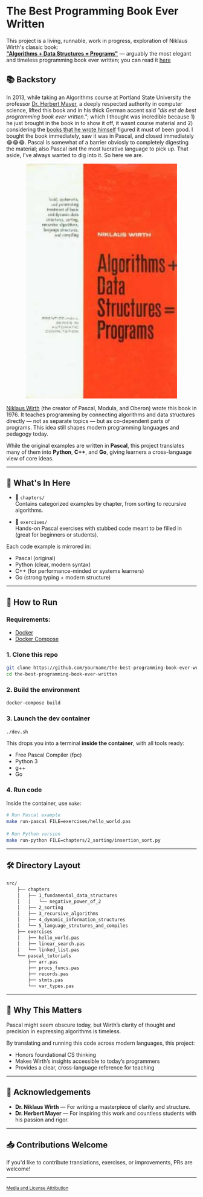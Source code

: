 # The Best Programming Book Ever Written

This project is a living, runnable, work in progress, exploration of Niklaus Wirth's classic book:  
[**"Algorithms + Data Structures = Programs"**](https://www.amazon.com/Algorithms-Structures-Prentice-Hall-Automatic-Computation/dp/0130224189) — arguably the most elegant and timeless programming book ever written; you can read it [here](https://www.cl72.org/110dataAlgo/Algorithms%20%20%20Data%20Structures%20=%20Programs%20%5BWirth%201976-02%5D.pdf)

## 📚 Backstory

In 2013, while taking an Algorithms course at Portland State University the professor [Dr. Herbert Mayer](https://de.wikipedia.org/wiki/Herbert_G._Mayer), a deeply respected authority in computer science, lifted this book and in his thick German accent said *"dis est de best programming book ever vritten."*; which I thought was incredible because 1) he just brought in the book in to show it off, it wasnt course material and 2) considering the [books that he wrote himself](https://www.amazon.com/Computers-Technology-Herbert-Mayer-Books/s?rh=n%3A5%2Cp_27%3AHerbert%2BMayer) figured it must of been good. I bought the book immediately, saw it was in Pascal, and closed immediately 😂😂😂. Pascal is somewhat of a barrier obviosly to completely digesting the material; also Pascal isnt the most lucrative language to pick up. That aside, I've always wanted to dig into it. So here we are. 

<div align="center">
  <img src="assets/algorithms_data_structures_programs.jpg" alt="Cover of Algorithms + Data Structures = Programs" width="400"/>
</div>


[Niklaus Wirth](https://en.wikipedia.org/wiki/Niklaus_Wirth) (the creator of Pascal, Modula, and Oberon) wrote this book in 1976. It teaches programming by connecting algorithms and data structures directly — not as separate topics — but as co-dependent parts of programs. This idea still shapes modern programming languages and pedagogy today.

While the original examples are written in **Pascal**, this project translates many of them into **Python**, **C++**, and **Go**, giving learners a cross-language view of core ideas.

---

## 🧠 What's In Here

- 📂 `chapters/`  
  Contains categorized examples by chapter, from sorting to recursive algorithms.

- 📂 `exercises/`  
  Hands-on Pascal exercises with stubbed code meant to be filled in (great for beginners or students).

Each code example is mirrored in:
- Pascal (original)
- Python (clear, modern syntax)
- C++ (for performance-minded or systems learners)
- Go (strong typing + modern structure)

---

## 🚀 How to Run

### Requirements:
- [Docker](https://www.docker.com/)
- [Docker Compose](https://docs.docker.com/compose/)

### 1. Clone this repo

```bash
git clone https://github.com/yourname/the-best-programming-book-ever-written.git
cd the-best-programming-book-ever-written
```

### 2. Build the environment

```bash
docker-compose build
```

### 3. Launch the dev container

```bash
./dev.sh
```

This drops you into a terminal **inside the container**, with all tools ready:
- Free Pascal Compiler (fpc)
- Python 3
- g++
- Go

### 4. Run code

Inside the container, use `make`:

```bash
# Run Pascal example
make run-pascal FILE=exercises/hello_world.pas

# Run Python version
make run-python FILE=chapters/2_sorting/insertion_sort.py
```

---

## 🛠️ Directory Layout

```
src/
    ├── chapters
    │   ├── 1_fundamental_data_structures
    │   │   └── negative_power_of_2
    │   ├── 2_sorting
    │   ├── 3_recursive_algorithms
    │   ├── 4_dynamic_information_structures
    │   └── 5_language_strutures_and_compiles
    ├── exercises
    │   ├── hello_world.pas
    │   ├── linear_search.pas
    │   └── linked_list.pas
    └── pascal_tutorials
        ├── arr.pas
        ├── procs_funcs.pas
        ├── records.pas
        ├── stmts.pas
        └── var_types.pas

```

---

## 🧠 Why This Matters

Pascal might seem obscure today, but Wirth’s clarity of thought and precision in expressing algorithms is timeless.

By translating and running this code across modern languages, this project:
- Honors foundational CS thinking
- Makes Wirth’s insights accessible to today’s programmers
- Provides a clear, cross-language reference for teaching

---

## 🙏 Acknowledgements

- **Dr. Niklaus Wirth** — For writing a masterpiece of clarity and structure.
- **Dr. Herbert Mayer** — For inspiring this work and countless students with his passion and rigor.

---

## 📥 Contributions Welcome

If you'd like to contribute translations, exercises, or improvements, PRs are welcome!

---

<sub>[Media and License Attribution](/REFERENCES.md)</sub>

